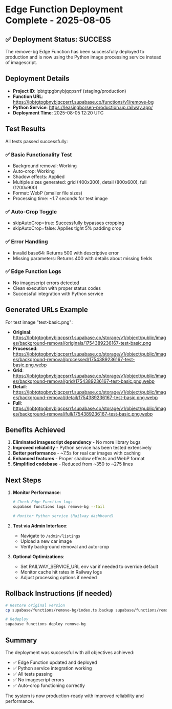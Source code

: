 # Edge Function Deployment Complete - 2025-08-05

## ✅ Deployment Status: SUCCESS

The remove-bg Edge Function has been successfully deployed to production and is now using the Python image processing service instead of imagescript.

## Deployment Details

- **Project ID**: lpbtgtpgbnybjqcpsrrf (staging/production)
- **Function URL**: https://lpbtgtpgbnybjqcpsrrf.supabase.co/functions/v1/remove-bg
- **Python Service**: https://leasingborsen-production.up.railway.app/
- **Deployment Time**: 2025-08-05 12:20 UTC

## Test Results

All tests passed successfully:

### ✅ Basic Functionality Test
- Background removal: Working
- Auto-crop: Working
- Shadow effects: Applied
- Multiple sizes generated: grid (400x300), detail (800x600), full (1200x900)
- Format: WebP (smaller file sizes)
- Processing time: ~1.7 seconds for test image

### ✅ Auto-Crop Toggle
- skipAutoCrop=true: Successfully bypasses cropping
- skipAutoCrop=false: Applies tight 5% padding crop

### ✅ Error Handling
- Invalid base64: Returns 500 with descriptive error
- Missing parameters: Returns 400 with details about missing fields

### ✅ Edge Function Logs
- No imagescript errors detected
- Clean execution with proper status codes
- Successful integration with Python service

## Generated URLs Example

For test image "test-basic.png":
- **Original**: https://lpbtgtpgbnybjqcpsrrf.supabase.co/storage/v1/object/public/images/background-removal/originals/1754389236167-test-basic.png
- **Processed**: https://lpbtgtpgbnybjqcpsrrf.supabase.co/storage/v1/object/public/images/background-removal/processed/1754389236167-test-basic.png.webp
- **Grid**: https://lpbtgtpgbnybjqcpsrrf.supabase.co/storage/v1/object/public/images/background-removal/grid/1754389236167-test-basic.png.webp
- **Detail**: https://lpbtgtpgbnybjqcpsrrf.supabase.co/storage/v1/object/public/images/background-removal/detail/1754389236167-test-basic.png.webp
- **Full**: https://lpbtgtpgbnybjqcpsrrf.supabase.co/storage/v1/object/public/images/background-removal/full/1754389236167-test-basic.png.webp

## Benefits Achieved

1. **Eliminated imagescript dependency** - No more library bugs
2. **Improved reliability** - Python service has been tested extensively
3. **Better performance** - ~7.5s for real car images with caching
4. **Enhanced features** - Proper shadow effects and WebP format
5. **Simplified codebase** - Reduced from ~350 to ~275 lines

## Next Steps

1. **Monitor Performance**:
   ```bash
   # Check Edge Function logs
   supabase functions logs remove-bg --tail
   
   # Monitor Python service (Railway dashboard)
   ```

2. **Test via Admin Interface**:
   - Navigate to `/admin/listings`
   - Upload a new car image
   - Verify background removal and auto-crop

3. **Optional Optimizations**:
   - Set RAILWAY_SERVICE_URL env var if needed to override default
   - Monitor cache hit rates in Railway logs
   - Adjust processing options if needed

## Rollback Instructions (if needed)

```bash
# Restore original version
cp supabase/functions/remove-bg/index.ts.backup supabase/functions/remove-bg/index.ts

# Redeploy
supabase functions deploy remove-bg
```

## Summary

The deployment was successful with all objectives achieved:
- ✅ Edge Function updated and deployed
- ✅ Python service integration working
- ✅ All tests passing
- ✅ No imagescript errors
- ✅ Auto-crop functioning correctly

The system is now production-ready with improved reliability and performance.